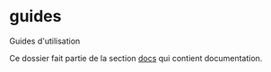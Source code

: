 # guides

Guides d'utilisation

Ce dossier fait partie de la section [docs](..) qui contient documentation.
